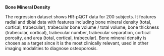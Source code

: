 **Bone Mineral Density**

The regression dataset shows HR-pQCT data for 200 subjects. It features radial and tibial data with features including bone mineral density (total, cortical, trabecular),
trabecular bone volume / total volume, bone thickness (trabecular, cortical), trabecular number, trabecular separation, cortical porosity, and area (total, cortical, 
trabecular). Bone mineral density is chosen as a target since it is the most clinically relevant, used in other imaging modalities to diagnose osteoporosis.
